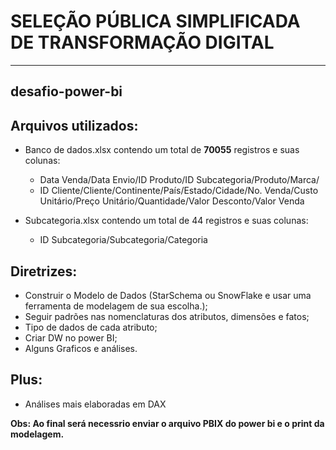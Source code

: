 # SELEÇÃO PÚBLICA SIMPLIFICADA DE TRANSFORMAÇÃO DIGITAL
___
## desafio-power-bi

## Arquivos utilizados: 
* Banco de dados.xlsx contendo um total de **70055** registros e suas colunas:
  * Data Venda/Data Envio/ID Produto/ID Subcategoria/Produto/Marca/
  * ID Cliente/Cliente/Continente/País/Estado/Cidade/No. Venda/Custo Unitário/Preço Unitário/Quantidade/Valor Desconto/Valor Venda
	
* Subcategoria.xlsx contendo um total de 44 registros e suas colunas: 
  * ID Subcategoria/Subcategoria/Categoria

## Diretrizes: 

* Construir o Modelo de Dados (StarSchema ou SnowFlake e usar uma ferramenta de modelagem de sua escolha.);
* Seguir padrões nas nomenclaturas dos atributos, dimensões e fatos;
* Tipo de dados de cada atributo;
* Criar DW no power BI;
* Alguns Graficos e análises.


## Plus: 
* Análises mais elaboradas em DAX

**Obs: Ao final será necessrio enviar o arquivo PBIX do power bi e o print da modelagem.**



